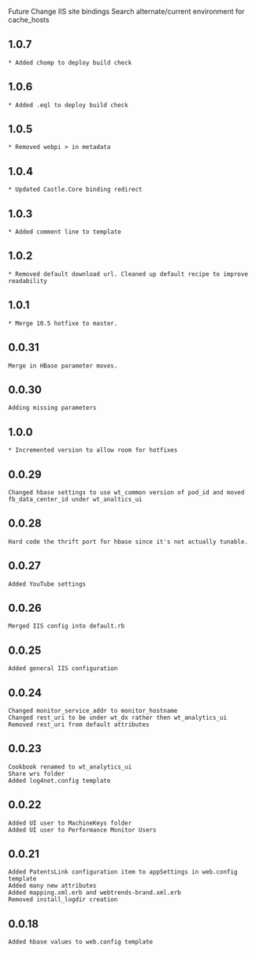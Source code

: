 Future
	Change IIS site bindings
	Search alternate/current environment for cache_hosts
## 1.0.7
	* Added chomp to deploy build check	
## 1.0.6
	* Added .eql to deploy build check
## 1.0.5
	* Removed webpi > in metadata
## 1.0.4
	* Updated Castle.Core binding redirect
## 1.0.3
	* Added comment line to template
## 1.0.2
	* Removed default download url. Cleaned up default recipe to improve readability
## 1.0.1
	* Merge 10.5 hotfixe to master.
## 0.0.31
	Merge in HBase parameter moves.
## 0.0.30
	Adding missing parameters
## 1.0.0   
	* Incremented version to allow room for hotfixes
## 0.0.29
	Changed hbase settings to use wt_common version of pod_id and moved fb_data_center_id under wt_analtics_ui
## 0.0.28
	Hard code the thrift port for hbase since it's not actually tunable.

## 0.0.27
	Added YouTube settings

## 0.0.26
	Merged IIS config into default.rb

## 0.0.25
	Added general IIS configuration

## 0.0.24
	Changed monitor_service_addr to monitor_hostname
	Changed rest_uri to be under wt_dx rather then wt_analytics_ui
	Removed rest_uri from default attributes

## 0.0.23
	Cookbook renamed to wt_analytics_ui
	Share wrs folder
	Added log4net.config template

## 0.0.22
	Added UI user to MachineKeys folder
	Added UI user to Performance Monitor Users

## 0.0.21
	Added PatentsLink configuration item to appSettings in web.config template
	Added many new attributes
	Added mapping.xml.erb and webtrends-brand.xml.erb
	Removed install_logdir creation

## 0.0.18
	Added hbase values to web.config template
